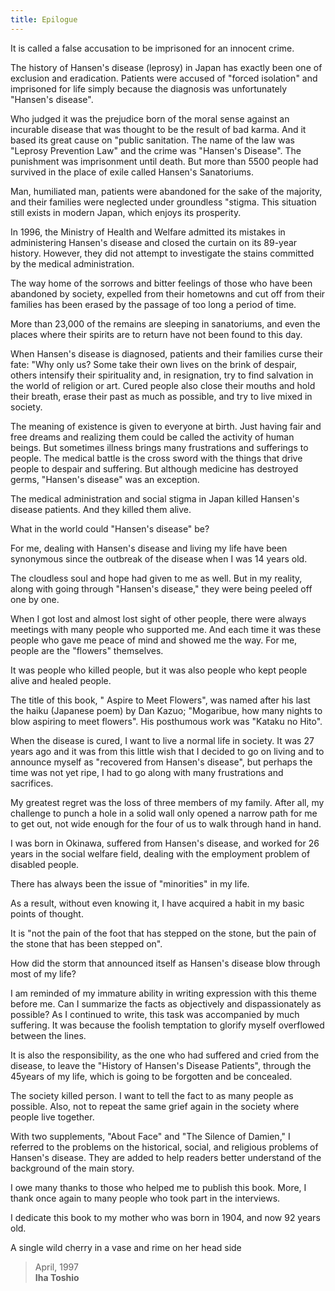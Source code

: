 ```yaml
---
title: Epilogue
---
```


It is called a false accusation to be imprisoned for an innocent crime.

The history of Hansen's disease (leprosy) in Japan has exactly been one of exclusion and eradication. Patients were accused of "forced isolation" and imprisoned for life simply because the diagnosis was unfortunately "Hansen's disease".

Who judged it was the prejudice born of the moral sense against an incurable disease that was thought to be the result of bad karma. And it based its great cause on "public sanitation. The name of the law was "Leprosy Prevention Law" and the crime was "Hansen's Disease". The punishment was imprisonment until death. But more than 5500 people had survived in the place of exile called Hansen's Sanatoriums.

Man, humiliated man, patients were abandoned for the sake of the majority, and their families were neglected under groundless "stigma.  This situation still exists in modern Japan, which enjoys its prosperity.

In 1996, the Ministry of Health and Welfare admitted its mistakes in administering Hansen's disease and closed the curtain on its 89-year history. However, they did not attempt to investigate the stains committed by the medical administration.

The way home of the sorrows and bitter feelings of those who have been abandoned by society, expelled from their hometowns and cut off from their families has been erased by the passage of too long a period of time.

More than 23,000 of the remains are sleeping in sanatoriums, and even the places where their spirits are to return have not been found to this day.

When Hansen's disease is diagnosed, patients and their families curse their fate: "Why only us? Some take their own lives on the brink of despair, others intensify their spirituality and, in resignation, try to find salvation in the world of religion or art. Cured people also close their mouths and hold their breath, erase their past as much as possible, and try to live mixed in society.

The meaning of existence is given to everyone at birth. Just having fair and free dreams and realizing them could be called the activity of human beings. But sometimes illness brings many frustrations and sufferings to people. The medical battle is the cross sword with the things that drive people to despair and suffering. But although medicine has destroyed germs, "Hansen's disease" was an exception.

The medical administration and social stigma in Japan killed Hansen's disease patients. And they killed them alive.

What in the world could "Hansen's disease" be?

For me, dealing with Hansen's disease and living my life have been synonymous since the outbreak of the disease when I was 14 years old.

The cloudless soul and hope had given to me as well. But in my reality, along with going through "Hansen's disease," they were being peeled off one by one.

When I got lost and almost lost sight of other people, there were always meetings with many people who supported me. And each time it was these people who gave me peace of mind and showed me the way. For me, people are the "flowers" themselves.

It was people who killed people, but it was also people who kept people alive and healed people.

The title of this book, " Aspire to Meet Flowers", was named after his last the haiku (Japanese poem) by Dan Kazuo; "Mogaribue, how many nights to blow aspiring to meet flowers". His posthumous work was "Kataku no Hito".

When the disease is cured, I want to live a normal life in society. It was 27 years ago and it was from this little wish that I decided to go on living and to announce myself as "recovered from Hansen's disease", but perhaps the time was not yet ripe, I had to go along with many frustrations and sacrifices.

My greatest regret was the loss of three members of my family. After all, my challenge to punch a hole in a solid wall only opened a narrow path for me to get out, not wide enough for the four of us to walk through hand in hand.

I was born in Okinawa, suffered from Hansen's disease, and worked for 26 years in the social welfare field, dealing with the employment problem of disabled people.

There has always been the issue of "minorities" in my life.

As a result, without even knowing it, I have acquired a habit in my basic points of thought.

It is "not the pain of the foot that has stepped on the stone, but the pain of the stone that has been stepped on".

How did the storm that announced itself as Hansen's disease blow through most of my life?

I am reminded of my immature ability in writing expression with this theme before me. Can I summarize the facts as objectively and dispassionately as possible? As I continued to write, this task was accompanied by much suffering. It was because the foolish temptation to glorify myself overflowed between the lines.

It is also the responsibility, as the one who had suffered and cried from the disease, to leave the "History of Hansen's Disease Patients", through the 45years of my life, which is going to be forgotten and be concealed.

The society killed person. I want to tell the fact to as many people as possible. Also, not to repeat the same grief again in the society where people live together.

With two supplements, "About Face" and "The Silence of Damien," I referred to the problems on the historical, social, and religious problems of Hansen's disease. They are added to help readers better understand of the background of the main story.

I owe many thanks to those who helped me to publish this book. More, I thank once again to many people who took part in the interviews.

I dedicate this book to my mother who was born in 1904, and now 92 years old.

A single wild cherry in a vase and rime on her head side

> April, 1997  
> **Iha Toshio**
